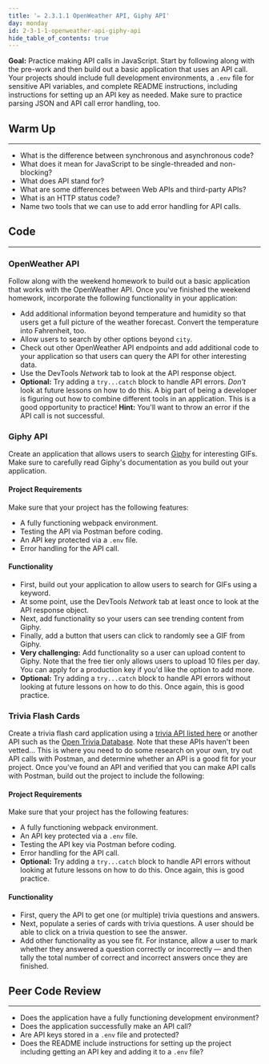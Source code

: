 ```yaml
---
title: '✏️ 2.3.1.1 OpenWeather API, Giphy API'
day: monday
id: 2-3-1-1-openweather-api-giphy-api
hide_table_of_contents: true
---
```


**Goal:**  Practice making API calls in JavaScript. Start by following along with the pre-work and then build out a basic application that uses an API call. Your projects should include full development environments, a `.env` file for sensitive API variables, and complete README instructions, including instructions for setting up an API key as needed. Make sure to practice parsing JSON and API call error handling, too.

## Warm Up
---

* What is the difference between synchronous and asynchronous code?
* What does it mean for JavaScript to be single-threaded and non-blocking?
* What does API stand for? 
* What are some differences between Web APIs and third-party APIs?
* What is an HTTP status code?
* Name two tools that we can use to add error handling for API calls.

## Code
---

### OpenWeather API

Follow along with the weekend homework to build out a basic application that works with the OpenWeather API. Once you've finished the weekend homework, incorporate the following functionality in your application:

* Add additional information beyond temperature and humidity so that users get a full picture of the weather forecast. Convert the temperature into Fahrenheit, too.
* Allow users to search by other options beyond `city`.
* Check out other OpenWeather API endpoints and add additional code to your application so that users can query the API for other interesting data.
* Use the DevTools _Network_ tab to look at the API response object.
* **Optional:** Try adding a `try...catch` block to handle API errors. _Don't_ look at future lessons on how to do this. A big part of being a developer is figuring out how to combine different tools in an application. This is a good opportunity to practice! **Hint:** You'll want to throw an error if the API call is not successful.

### Giphy API

Create an application that allows users to search [Giphy](https://developers.giphy.com/docs/api/) for interesting GIFs. Make sure to carefully read Giphy's documentation as you build out your application.

#### Project Requirements

Make sure that your project has the following features:

* A fully functioning webpack environment.
* Testing the API via Postman before coding.
* An API key protected via a `.env` file.
* Error handling for the API call.

#### Functionality

* First, build out your application to allow users to search for GIFs using a keyword. 
* At some point, use the DevTools _Network_ tab at least once to look at the API response object.
* Next, add functionality so your users can see trending content from Giphy.
* Finally, add a button that users can click to randomly see a GIF from Giphy.
* **Very challenging:** Add functionality so a user can upload content to Giphy. Note that the free tier only allows users to upload 10 files per day. You can apply for a production key if you'd like the option to add more.
* **Optional:** Try adding a `try...catch` block to handle API errors without looking at future lessons on how to do this. Once again, this is good practice.

### Trivia Flash Cards

Create a trivia flash card application using a [trivia API listed here](https://www.programmableweb.com/category/trivia/api) or another API such as the [Open Trivia Database](https://opentdb.com/api_config.php). Note that these APIs haven't been vetted... This is where you need to do some research on your own, try out API calls with Postman, and determine whether an API is a good fit for your project. Once you've found an API and verified that you can make API calls with Postman, build out the project to include the following:

#### Project Requirements

Make sure that your project has the following features:

* A fully functioning webpack environment.
* An API key protected via a `.env` file.
* Testing the API key via Postman before coding.
* Error handling for the API call.
* **Optional:** Try adding a `try...catch` block to handle API errors without looking at future lessons on how to do this. Once again, this is good practice.

#### Functionality

* First, query the API to get one (or multiple) trivia questions and answers.
* Next, populate a series of cards with trivia questions. A user should be able to click on a trivia question to see the answer.
* Add other functionality as you see fit. For instance, allow a user to mark whether they answered a question correctly or incorrectly — and then tally the total number of correct and incorrect answers once they are finished.

## Peer Code Review
---

* Does the application have a fully functioning development environment?
* Does the application successfully make an API call?
* Are API keys stored in a `.env` file and protected?
* Does the README include instructions for setting up the project including getting an API key and adding it to a `.env` file?
